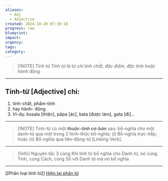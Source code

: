 ```yaml
---
aliases:
  - Adj
  - Adjective
created: 2024-10-20 07:10:18
progress: raw
blueprint: 
impact: 
urgency: 
tags: 
category:
---
```



>   [!NOTE] Tính từ
> *Tính từ là từ chỉ tính chất, đặc điểm, đặc tính  hoặc hành động*

---
## **Tính-từ [Adjective] chỉ:** 
1. tính-chất, phẩm-tính 
2. hay hành- động. 
3. Ví-dụ: kusala [thiện], pāpa [ác], kata [được làm], gata [đi]…

---
> [!NOTE] Tính-từ có một _**thuộc-tính cơ-bản**_ sau: 
> bổ-nghĩa cho một danh-từ qua một trong 2 hình-thức bổ-nghĩa: (i) Bổ-nghĩa trực-tiếp; hoặc (ii) Bổ-nghĩa qua liên-động-từ [Linking Verb].

---

> [!info] Nguyên tắc 3 cùng
> Khi tính từ bổ nghĩa cho Danh từ, nó cùng Tính, cùng Cách, cùng Số với Danh từ mà nó bổ nghĩa




---

[[Phân loại tính từ]]
[Hiện tại phân từ](Hiện%20tại%20phân%20từ.md)

